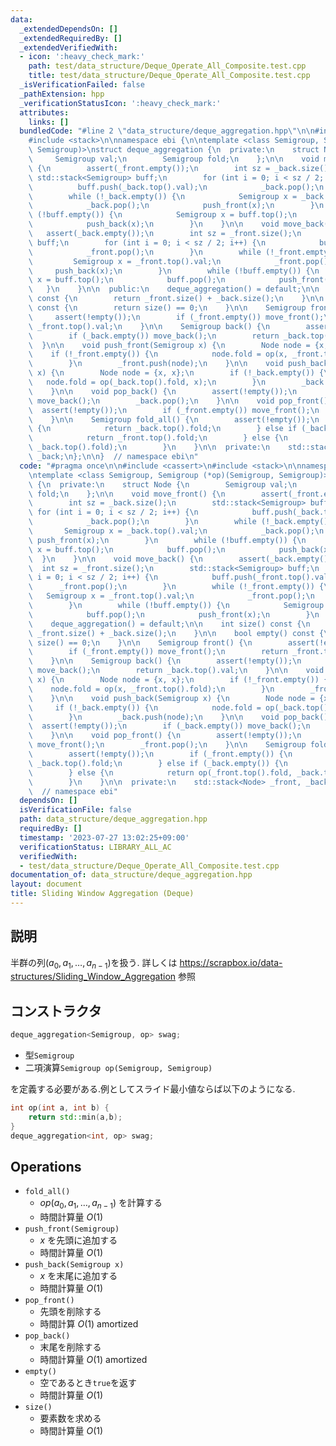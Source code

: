 ```yaml
---
data:
  _extendedDependsOn: []
  _extendedRequiredBy: []
  _extendedVerifiedWith:
  - icon: ':heavy_check_mark:'
    path: test/data_structure/Deque_Operate_All_Composite.test.cpp
    title: test/data_structure/Deque_Operate_All_Composite.test.cpp
  _isVerificationFailed: false
  _pathExtension: hpp
  _verificationStatusIcon: ':heavy_check_mark:'
  attributes:
    links: []
  bundledCode: "#line 2 \"data_structure/deque_aggregation.hpp\"\n\n#include <cassert>\n\
    #include <stack>\n\nnamespace ebi {\n\ntemplate <class Semigroup, Semigroup (*op)(Semigroup,\
    \ Semigroup)>\nstruct deque_aggregation {\n  private:\n    struct Node {\n   \
    \     Semigroup val;\n        Semigroup fold;\n    };\n\n    void move_front()\
    \ {\n        assert(_front.empty());\n        int sz = _back.size();\n       \
    \ std::stack<Semigroup> buff;\n        for (int i = 0; i < sz / 2; i++) {\n  \
    \          buff.push(_back.top().val);\n            _back.pop();\n        }\n\
    \        while (!_back.empty()) {\n            Semigroup x = _back.top().val;\n\
    \            _back.pop();\n            push_front(x);\n        }\n        while\
    \ (!buff.empty()) {\n            Semigroup x = buff.top();\n            buff.pop();\n\
    \            push_back(x);\n        }\n    }\n\n    void move_back() {\n     \
    \   assert(_back.empty());\n        int sz = _front.size();\n        std::stack<Semigroup>\
    \ buff;\n        for (int i = 0; i < sz / 2; i++) {\n            buff.push(_front.top().val);\n\
    \            _front.pop();\n        }\n        while (!_front.empty()) {\n   \
    \         Semigroup x = _front.top().val;\n            _front.pop();\n       \
    \     push_back(x);\n        }\n        while (!buff.empty()) {\n            Semigroup\
    \ x = buff.top();\n            buff.pop();\n            push_front(x);\n     \
    \   }\n    }\n\n  public:\n    deque_aggregation() = default;\n\n    int size()\
    \ const {\n        return _front.size() + _back.size();\n    }\n\n    bool empty()\
    \ const {\n        return size() == 0;\n    }\n\n    Semigroup front() {\n   \
    \     assert(!empty());\n        if (_front.empty()) move_front();\n        return\
    \ _front.top().val;\n    }\n\n    Semigroup back() {\n        assert(!empty());\n\
    \        if (_back.empty()) move_back();\n        return _back.top().val;\n  \
    \  }\n\n    void push_front(Semigroup x) {\n        Node node = {x, x};\n    \
    \    if (!_front.empty()) {\n            node.fold = op(x, _front.top().fold);\n\
    \        }\n        _front.push(node);\n    }\n\n    void push_back(Semigroup\
    \ x) {\n        Node node = {x, x};\n        if (!_back.empty()) {\n         \
    \   node.fold = op(_back.top().fold, x);\n        }\n        _back.push(node);\n\
    \    }\n\n    void pop_back() {\n        assert(!empty());\n        if (_back.empty())\
    \ move_back();\n        _back.pop();\n    }\n\n    void pop_front() {\n      \
    \  assert(!empty());\n        if (_front.empty()) move_front();\n        _front.pop();\n\
    \    }\n\n    Semigroup fold_all() {\n        assert(!empty());\n        if (_front.empty())\
    \ {\n            return _back.top().fold;\n        } else if (_back.empty()) {\n\
    \            return _front.top().fold;\n        } else {\n            return op(_front.top().fold,\
    \ _back.top().fold);\n        }\n    }\n\n  private:\n    std::stack<Node> _front,\
    \ _back;\n};\n\n}  // namespace ebi\n"
  code: "#pragma once\n\n#include <cassert>\n#include <stack>\n\nnamespace ebi {\n\
    \ntemplate <class Semigroup, Semigroup (*op)(Semigroup, Semigroup)>\nstruct deque_aggregation\
    \ {\n  private:\n    struct Node {\n        Semigroup val;\n        Semigroup\
    \ fold;\n    };\n\n    void move_front() {\n        assert(_front.empty());\n\
    \        int sz = _back.size();\n        std::stack<Semigroup> buff;\n       \
    \ for (int i = 0; i < sz / 2; i++) {\n            buff.push(_back.top().val);\n\
    \            _back.pop();\n        }\n        while (!_back.empty()) {\n     \
    \       Semigroup x = _back.top().val;\n            _back.pop();\n           \
    \ push_front(x);\n        }\n        while (!buff.empty()) {\n            Semigroup\
    \ x = buff.top();\n            buff.pop();\n            push_back(x);\n      \
    \  }\n    }\n\n    void move_back() {\n        assert(_back.empty());\n      \
    \  int sz = _front.size();\n        std::stack<Semigroup> buff;\n        for (int\
    \ i = 0; i < sz / 2; i++) {\n            buff.push(_front.top().val);\n      \
    \      _front.pop();\n        }\n        while (!_front.empty()) {\n         \
    \   Semigroup x = _front.top().val;\n            _front.pop();\n            push_back(x);\n\
    \        }\n        while (!buff.empty()) {\n            Semigroup x = buff.top();\n\
    \            buff.pop();\n            push_front(x);\n        }\n    }\n\n  public:\n\
    \    deque_aggregation() = default;\n\n    int size() const {\n        return\
    \ _front.size() + _back.size();\n    }\n\n    bool empty() const {\n        return\
    \ size() == 0;\n    }\n\n    Semigroup front() {\n        assert(!empty());\n\
    \        if (_front.empty()) move_front();\n        return _front.top().val;\n\
    \    }\n\n    Semigroup back() {\n        assert(!empty());\n        if (_back.empty())\
    \ move_back();\n        return _back.top().val;\n    }\n\n    void push_front(Semigroup\
    \ x) {\n        Node node = {x, x};\n        if (!_front.empty()) {\n        \
    \    node.fold = op(x, _front.top().fold);\n        }\n        _front.push(node);\n\
    \    }\n\n    void push_back(Semigroup x) {\n        Node node = {x, x};\n   \
    \     if (!_back.empty()) {\n            node.fold = op(_back.top().fold, x);\n\
    \        }\n        _back.push(node);\n    }\n\n    void pop_back() {\n      \
    \  assert(!empty());\n        if (_back.empty()) move_back();\n        _back.pop();\n\
    \    }\n\n    void pop_front() {\n        assert(!empty());\n        if (_front.empty())\
    \ move_front();\n        _front.pop();\n    }\n\n    Semigroup fold_all() {\n\
    \        assert(!empty());\n        if (_front.empty()) {\n            return\
    \ _back.top().fold;\n        } else if (_back.empty()) {\n            return _front.top().fold;\n\
    \        } else {\n            return op(_front.top().fold, _back.top().fold);\n\
    \        }\n    }\n\n  private:\n    std::stack<Node> _front, _back;\n};\n\n}\
    \  // namespace ebi"
  dependsOn: []
  isVerificationFile: false
  path: data_structure/deque_aggregation.hpp
  requiredBy: []
  timestamp: '2023-07-27 13:02:25+09:00'
  verificationStatus: LIBRARY_ALL_AC
  verifiedWith:
  - test/data_structure/Deque_Operate_All_Composite.test.cpp
documentation_of: data_structure/deque_aggregation.hpp
layout: document
title: Sliding Window Aggregation (Deque)
---
```


## 説明

半群の列$(a_0,a_1, \dots, a_{n-1})$を扱う.
詳しくは https://scrapbox.io/data-structures/Sliding_Window_Aggregation 参照

## コンストラクタ

```cpp
deque_aggregation<Semigroup, op> swag;
```
-   型```Semigroup```
-   二項演算```Semigroup op(Semigroup, Semigroup)```

を定義する必要がある.例としてスライド最小値ならば以下のようになる.

```cpp
int op(int a, int b) {
    return std::min(a,b);
}
deque_aggregation<int, op> swag;
```

## Operations

-   ```fold_all()```
    -   $op(a_0, a_1, \dots, a_{n-1})$ を計算する
    -   時間計算量 $O(1)$
-   ```push_front(Semigroup)```
    -   $x$ を先頭に追加する
    -   時間計算量 $O(1)$
-   ```push_back(Semigroup x)```
    -   $x$ を末尾に追加する
    -   時間計算量 $O(1)$
-   ```pop_front()```
    -   先頭を削除する
    -   時間計算 $O(1)$ amortized
-   ```pop_back()```
    -   末尾を削除する
    -   時間計算量 $O(1)$ amortized
-   ```empty()```
    -   空であるとき```true```を返す
    -   時間計算量 $O(1)$
-   ```size()```
    -   要素数を求める
    -   時間計算量 $O(1)$